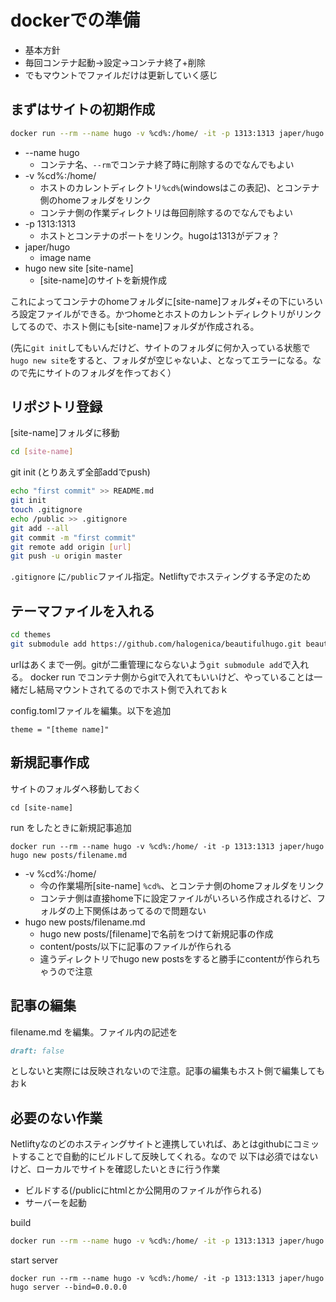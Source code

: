 <!-- 
hugo new site <name>
\hugo\<name>
にサイトの雛形

テーマ
\hugo\<name>\themes\ 
でgit clone

\hugo\<name>
で
hugo server -t athena --bind=0.0.0.0 #--bind=0.0.0.0で別のホストからもアクセスok
http://localhost:1313 

\hugo\<naem>\public
に出力 -->



# dockerでの準備

 * 基本方針
 * 毎回コンテナ起動→設定→コンテナ終了+削除
 * でもマウントでファイルだけは更新していく感じ



## まずはサイトの初期作成

```sh
docker run --rm --name hugo -v %cd%:/home/ -it -p 1313:1313 japer/hugo hugo new site [site-name]
```

 * --name hugo
    * コンテナ名、`--rm`でコンテナ終了時に削除するのでなんでもよい
 * -v %cd%:/home/
    * ホストのカレントディレクトリ`%cd%`(windowsはこの表記)、とコンテナ側のhomeフォルダをリンク
    * コンテナ側の作業ディレクトリは毎回削除するのでなんでもよい
 * -p 1313:1313
    * ホストとコンテナのポートをリンク。hugoは1313がデフォ？
 * japer/hugo
    * image name
 * hugo new site [site-name]
    * [site-name]のサイトを新規作成

これによってコンテナのhomeフォルダに[site-name]フォルダ+その下にいろいろ設定ファイルができる。かつhomeとホストのカレントディレクトリがリンクしてるので、ホスト側にも[site-name]フォルダが作成される。

(先に`git init`してもいんだけど、サイトのフォルダに何か入っている状態で```hugo new site```をすると、フォルダが空じゃないよ、となってエラーになる。なので先にサイトのフォルダを作っておく）


## リポジトリ登録
[site-name]フォルダに移動
```sh
cd [site-name]
```
git init (とりあえず全部addでpush)
```sh
echo "first commit" >> README.md
git init
touch .gitignore
echo /public >> .gitignore
git add --all
git commit -m "first commit"
git remote add origin [url]
git push -u origin master
```
`.gitignore` に`/public`ファイル指定。Netliftyでホスティングする予定のため

## テーマファイルを入れる
```sh
cd themes
git submodule add https://github.com/halogenica/beautifulhugo.git beautifulhugo
```
urlはあくまで一例。gitが二重管理にならないよう`git submodule add`で入れる。
docker run でコンテナ側からgitで入れてもいいけど、やっていることは一緒だし結局マウントされてるのでホスト側で入れておｋ


config.tomlファイルを編集。以下を追加
```
theme = "[theme name]"
```
## 新規記事作成
サイトのフォルダへ移動しておく
```
cd [site-name]
```
run をしたときに新規記事追加
```
docker run --rm --name hugo -v %cd%:/home/ -it -p 1313:1313 japer/hugo  hugo new posts/filename.md
```
 * -v %cd%:/home/
    * 今の作業場所[site-name] `%cd%`、とコンテナ側のhomeフォルダをリンク
    * コンテナ側は直接home下に設定ファイルがいろいろ作成されるけど、フォルダの上下関係はあってるので問題ない
* hugo new posts/filename.md
    * hugo new posts/[filename]で名前をつけて新規記事の作成
    * content/posts/以下に記事のファイルが作られる
    * 違うディレクトリでhugo new postsをすると勝手にcontentが作られちゃうので注意

## 記事の編集
filename.md を編集。ファイル内の記述を
```md
draft: false
```
としないと実際には反映されないので注意。記事の編集もホスト側で編集してもおｋ


## 必要のない作業
Netliftyなのどのホスティングサイトと連携していれば、あとはgithubにコミットすることで自動的にビルドして反映してくれる。なので 以下は必須ではないけど、ローカルでサイトを確認したいときに行う作業
 * ビルドする(/publicにhtmlとか公開用のファイルが作られる)
 * サーバーを起動

build
```sh
docker run --rm --name hugo -v %cd%:/home/ -it -p 1313:1313 japer/hugo hugo
```
start server
```
docker run --rm --name hugo -v %cd%:/home/ -it -p 1313:1313 japer/hugo hugo server --bind=0.0.0.0
```

<!--  --workdir="/home/"  -->

